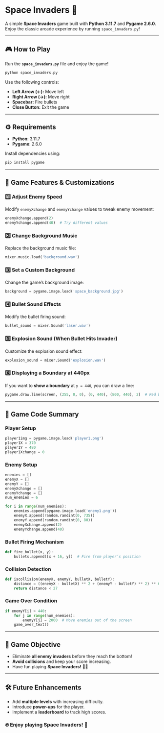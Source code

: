 # Space Invaders 🚀  

A simple **Space Invaders** game built with **Python 3.11.7** and **Pygame 2.6.0**. Enjoy the classic arcade experience by running `space_invaders.py`!  

---

## 🎮 How to Play  
Run the **`space_invaders.py`** file and enjoy the game!  

```bash
python space_invaders.py
```

Use the following controls:
- **Left Arrow (←):** Move left
- **Right Arrow (→):** Move right
- **Spacebar:** Fire bullets
- **Close Button:** Exit the game

---

## ⚙️ Requirements  
- **Python**: 3.11.7  
- **Pygame**: 2.6.0  

Install dependencies using:  
```bash
pip install pygame
```

---

## 🔧 Game Features & Customizations  

### 1️⃣ Adjust Enemy Speed  
Modify `enemyXchange` and `enemyYchange` values to tweak enemy movement:  
```python
enemyXchange.append(2)  
enemyYchange.append(40)  # Try different values
```

### 2️⃣ Change Background Music  
Replace the background music file:  
```python
mixer.music.load('background.wav')
```

### 3️⃣ Set a Custom Background  
Change the game’s background image:  
```python
background = pygame.image.load('space_background.jpg')
```

### 4️⃣ Bullet Sound Effects  
Modify the bullet firing sound:  
```python
bullet_sound = mixer.Sound('laser.wav')
```

### 5️⃣ Explosion Sound (When Bullet Hits Invader)  
Customize the explosion sound effect:  
```python
explosion_sound = mixer.Sound('explosion.wav')
```

### 6️⃣ Displaying a Boundary at 440px  
If you want to **show a boundary** at `y = 440`, you can draw a line:  
```python
pygame.draw.line(screen, (255, 0, 0), (0, 440), (800, 440), 2)  # Red boundary line
```

---

## 📜 Game Code Summary  
### Player Setup  
```python
player1img = pygame.image.load('player1.png')
player1X = 370
player1Y = 480
player1Xchange = 0
```

### Enemy Setup  
```python
enemies = []
enemyX = []
enemyY = []
enemyXchange = []
enemyYchange = []
num_enemies = 6

for i in range(num_enemies):
    enemies.append(pygame.image.load('enemy1.png'))
    enemyX.append(random.randint(0, 735))
    enemyY.append(random.randint(0, 80))
    enemyXchange.append(2)
    enemyYchange.append(40)
```

### Bullet Firing Mechanism  
```python
def fire_bullet(x, y):
    bullets.append([x + 16, y])  # Fire from player’s position
```

### Collision Detection  
```python
def iscollision(enemyX, enemyY, bulletX, bulletY):
    distance = ((enemyX - bulletX) ** 2 + (enemyY - bulletY) ** 2) ** 0.5
    return distance < 27
```

### Game Over Condition  
```python
if enemyY[i] > 440:
    for j in range(num_enemies):
        enemyY[j] = 2000  # Move enemies out of the screen
    game_over_text()
```

---

## 🎯 Game Objective  
- Eliminate **all enemy invaders** before they reach the bottom!
- **Avoid collisions** and keep your score increasing.
- Have fun playing **Space Invaders!** 🚀👾

---

## 🛠 Future Enhancements  
- Add **multiple levels** with increasing difficulty.
- Introduce **power-ups** for the player.
- Implement a **leaderboard** to track high scores.

### 🔥 Enjoy playing Space Invaders! 🚀

